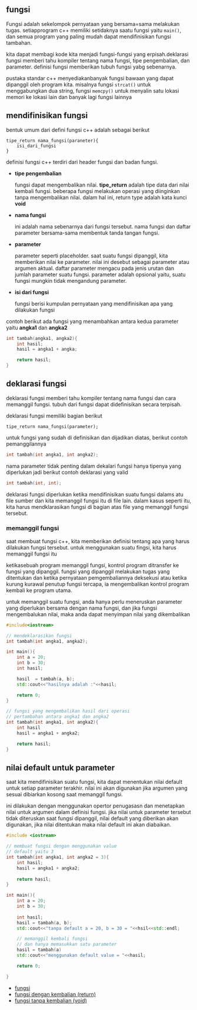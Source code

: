 ## fungsi

Fungsi adalah sekelompok pernyataan yang bersama=sama melakukan tugas. setiapprogram c++ memiliki setidaknya saatu fungsi yaitu ``main()``, dan semua program yang paling  mudah dapat mendifinisikan fungsi tambahan.

kita dapat membagi kode kita menjadi fungsi-fungsi yang erpisah.deklarasi fungsi memberi tahu kompiler tentang nama fungsi, tipe pengembalian, dan parameter. definisi fungsi memberikan tubuh fungsi yabg sebenarnya.

pustaka standar c++ menyediakanbanyak fungsi bawaan yang dapat dipanggil oleh program kita. misalnya fungsi ``strcat()`` untuk menggabungkan dua string, fungsi ``memcpy()`` untuk menyalin satu lokasi memori ke lokasi lain dan banyak lagi fungsi lainnya

## mendifinisikan fungsi

bentuk umum dari defini fungsi  c++ adalah sebagai berikut
```
tipe_return nama_fungsi(paraneter){
    isi_dari_fungsi
}
```

definisi fungsi c++ terdiri dari header fungsi dan badan fungsi.
- **tipe pengembalian**

    fungsi dapat mengembalikan nilai. **tipe_return** adalah tipe data dari nilai kembali fungsi. beberapa fungsi melakukan operasi yang diinginkan tanpa mengembalikan nilai. dalam hal ini, return type adalah kata kunci **void**

- **nama fungsi**

    ini adalah nama sebenarnya dari fungsi tersebut. nama fungsi dan daftar parameter bersama-sama membentuk tanda tangan fungsi.

- **parameter**

    parameter seperti placeholder. saat suatu fungsi dipanggil, kita memberikan nilai ke parameter. nilai ini desebut sebagai parameter atau argumen aktual. daftar parameter mengacu pada jenis urutan dan jumlah parameter suatu fungsi. parameter adalah opsional yaitu, suatu fungsi mungkin tidak mengandung parameter.

- **isi dari fungsi**

    fungsi berisi kumpulan pernyataan yang mendifinisikan apa yang dilakukan fungsi

contoh berikut ada fungsi yang menambahkan antara kedua parameter yaitu __angka1__ dan __angka2__

```cpp
int tambah(angka1, angka2){
    int hasil;
    hasil = angka1 + angka;

    return hasil;
}
```

## deklarasi fungsi

deklarasi fungsi memberi tahu kompiler tentang nama fungsi dan cara memanggil fungsi. tubuh dari fungsi dapat didefinisikan secara terpisah.

deklarasi fungsi memiliki bagian berikut
```
tipe_return nama_fungsi(parameter);
```

untuk fungsi yang sudah di definisikan dan dijadikan diatas, berikut contoh pemanggilannya
```cpp
int tambah(int angka1, int angka2);
```

nama parameter tidak penting dalam dekalari fungsi hanya tipenya yang diperlukan jadi berikut contoh deklarasi yang valid
```cpp
int tambah(int, int);
```

deklarasi fungsi diperlukan ketika mendifinisikan suatu fungsi dalams atu file sumber dan kita memanggil fungsi itu di file lain. dalam kasus seperti itu, kita harus mendklarasikan fungsi di bagian atas file yang memanggil fungsi tersebut.

### memanggil fungsi

saat membuat fungsi c++, kita memberikan definisi tentang apa yang harus dilakukan fungsi tersebut. untuk menggunakan suatu fingsi, kita harus memanggil fungsi itu

ketikasebuah program memanggil fungsi, kontrol program ditransfer ke fungsi yang dipanggil. fungsi yang dipanggil melakukan tugas yang ditentukan dan ketika pernyataan pemgembaliannya deksekusi atau ketika kurung kurawal penutup fungsi tercapa, ia mengembalikan kontrol program kembali ke program utama.

untuk memanggil suatu fungsi, anda hanya perlu meneruskan parameter yang diperlukan bersama dengan nama fungsi, dan jika fungsi mengembalukan nilai, maka anda dapat menyimpan nilai yang dikembalikan

```cpp
#include<iostream>

// mendeklarasikan fungsi
int tambah(int angka1, angka2);

int main(){
    int a = 20;
    int b = 30;
    int hasil;

    hasil  = tambah(a, b);
    std::cout<<"hasilnya adalah :"<<hasil;

    return 0;
}

// fungsi yang mengembalikan hasil dari operasi
// pertambahan antara angka1 dan angka2
int tambah(int angka1, int angka2){
    int hasil
    hasil = angka1 + angka2;

    return hasil;
}
```

## nilai default untuk parameter

saat kita mendifinisikan suatu fungsi, kita dapat menentukan nilai default untuk setiap parameter terakhir. nilai ini akan digunakan jika argumen yang sesuai dibiarkan kosong saat memanggil fungsi.

ini dilakukan dengan menggunakan opertor penugasasn dan menetapkan nilai untuk argumen dalam definisi fungsi. jika nilai untuk parameter tersebut tidak diteruskan saat fungsi dipanggil, nilai default yang diberikan akan digunakan, jika nilai ditentukan maka nilai default ini akan diabaikan.

```cpp
#include <iostream>

// membuat fungsi dengan menggunakan value
// default yaitu 3
int tambah(int angka1, int angka2 = 3){
    int hasil;
    hasil = angka1 + angka2;
    
    return hasil;
}

int main(){
    int a = 20;
    int b = 30;
    
    int hasil;
    hasil = tambah(a, b);
    std::cout<<"tanpa default a = 20, b = 30 = "<<hsil<<std::endl;

    // memanggil kembali fungsi
    // dan hanya memasukkan satu parameter
    hasil = tambah(a)
    std::cout<<"menggunakan default value = "<<hasil;

    return 0;

}
```

- [fungsi](https://www.youtube.com/watch?v=iTUO1DWVUv8&list=PLZS-MHyEIRo4Ze0bbGB1WKBSNMPzi-eWI&index=31)
- [fungsi dengan kembalian (return)](https://www.youtube.com/watch?v=LXZimpRJwno&list=PLZS-MHyEIRo4Ze0bbGB1WKBSNMPzi-eWI&index=33)
- [fungsi tanpa kembalian (void)](https://www.youtube.com/watch?v=4R4QZhsb8lQ&list=PLZS-MHyEIRo4Ze0bbGB1WKBSNMPzi-eWI&index=34)